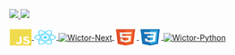 <div>
  <a href="https://github.com/Wictor-dev" />
  <img height="180em" src="https://github-readme-stats.vercel.app/api?username=Wictor-dev&show_icons=true&theme=dracula&include_all_commits=true&count_private=true"/>
  <img height="180em" src="https://github-readme-stats.vercel.app/api/top-langs/?username=Wictor-dev&layout=compact&langs_count=7&theme=dracula"/>
</div>
<div style="display: inline_block"><br>
  <img align="center" alt="Wictor-Js" height="30" width="40" src="https://raw.githubusercontent.com/devicons/devicon/master/icons/javascript/javascript-plain.svg" />
  <img align="center" alt="Wictor-React" height="30" width="40" src="https://raw.githubusercontent.com/devicons/devicon/master/icons/react/react-original.svg" />
  <img align="center" alt="Wictor-Next" heigth="30" width="40" src="https://raw.githubusercontent.com/devicons/devicon/master/icons/next/next-original.svg" />
  <img align="center" alt="Wictor-HTML" height="30" width="40" src="https://raw.githubusercontent.com/devicons/devicon/master/icons/html5/html5-original.svg" />
  <img align="center" alt="Wictor-CSS" height="30" width="40" src="https://raw.githubusercontent.com/devicons/devicon/master/icons/css3/css3-original.svg" />
  <img align="center" alt="Wictor-Python" height="30" width="40" src="https://cdn.jsdelivr.net/gh/devicons/devicon@v2.13.0/devicon.min.css" />
</div>

